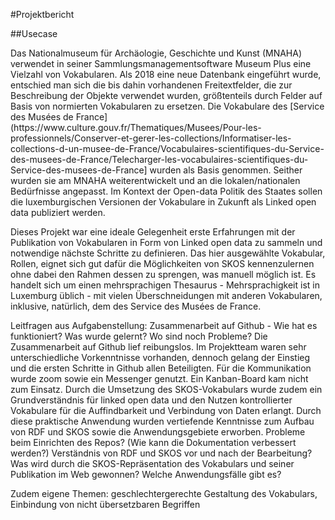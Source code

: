 #Projektbericht

##Usecase

<p>Das Nationalmuseum für Archäologie, Geschichte und Kunst (MNAHA) verwendet in seiner Sammlungsmanagementsoftware Museum Plus eine Vielzahl von Vokabularen. Als 2018 eine neue Datenbank eingeführt wurde, entschied man sich die bis dahin vorhandenen Freitextfelder, die zur Beschreibung der Objekte verwendet wurden, größtenteils durch Felder auf Basis von normierten Vokabularen zu ersetzen. Die Vokabulare des [Service des Musées de France](https://www.culture.gouv.fr/Thematiques/Musees/Pour-les-professionnels/Conserver-et-gerer-les-collections/Informatiser-les-collections-d-un-musee-de-France/Vocabulaires-scientifiques-du-Service-des-musees-de-France/Telecharger-les-vocabulaires-scientifiques-du-Service-des-musees-de-France] wurden als Basis genommen. Seither wurden sie am MNAHA weiterentwickelt und an die lokalen/nationalen Bedürfnisse angepasst. Im Kontext der Open-data Politik des Staates sollen die luxemburgischen Versionen der Vokabulare in Zukunft als Linked open data publiziert werden.</p>

<p>Dieses Projekt war eine ideale Gelegenheit erste Erfahrungen mit der Publikation von Vokabularen in Form von Linked open data zu sammeln und notwendige nächste Schritte zu definieren. Das hier ausgewählte Vokabular, Rollen, eignet sich gut dafür die Möglichkeiten von SKOS kennenzulernen ohne dabei den Rahmen dessen zu sprengen, was manuell möglich ist. Es handelt sich um einen mehrsprachigen Thesaurus - Mehrsprachigkeit ist in Luxemburg üblich - mit vielen Überschneidungen mit anderen Vokabularen, inklusive, natürlich, dem des Service des Musées de France.</p>

Leitfragen aus Aufgabenstellung:
Zusammenarbeit auf Github - Wie hat es funktioniert? Was wurde gelernt? Wo sind noch Probleme?
Die Zusammenarbeit auf Github lief reibungslos. Im Projektteam waren sehr unterschiedliche Vorkenntnisse vorhanden, dennoch gelang der Einstieg und die ersten Schritte in Github allen Beteiligten. Für die Kommunikation wurde zoom sowie ein Messenger genutzt. Ein Kanban-Board kam nicht zum Einsatz. Durch die Umsetzung des SKOS-Vokabulars wurde zudem ein Grundverständnis für linked open data und den Nutzen kontrollierter Vokabulare für die Auffindbarkeit und Verbindung von Daten erlangt. Durch diese praktische Anwendung wurden vertiefende Kenntnisse zum Aufbau von RDF und SKOS sowie die Anwendungsgebiete erworben. 
Probleme beim Einrichten des Repos? (Wie kann die Dokumentation verbessert werden?)
Verständnis von RDF und SKOS vor und nach der Bearbeitung?
Was wird durch die SKOS-Repräsentation des Vokabulars und seiner Publikation im Web gewonnen?
Welche Anwendungsfälle gibt es?

Zudem eigene Themen: geschlechtergerechte Gestaltung des Vokabulars, Einbindung von nicht übersetzbaren Begriffen

